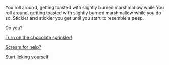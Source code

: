 You roll around, getting toasted with slightly burned marshmallow while
You roll around, getting toasted with slightly burned marshmallow while
you do so.  Stickier and stickier you get until you start to resemble a peep.

Do you?

[Turn on the chocolate sprinkler!](../sprinkler/eating-chocolate.md)

[Scream for help?](../../sleep/scream-help/scream-help.md)

[Start licking yourself](start-licking-yourself/start-licking-yourself.md)

